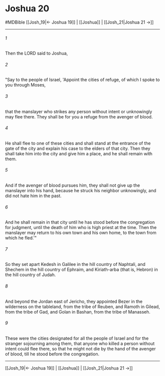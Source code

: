 # Joshua 20
#MDBible
[[Josh_19|← Joshua 19]] | [[Joshua]] | [[Josh_21|Joshua 21 →]]

***

###### 1 

Then the LORD said to Joshua, 

###### 2 

"Say to the people of Israel, 'Appoint the cities of refuge, of which I spoke to you through Moses, 

###### 3 

that the manslayer who strikes any person without intent or unknowingly may flee there. They shall be for you a refuge from the avenger of blood. 

###### 4 

He shall flee to one of these cities and shall stand at the entrance of the gate of the city and explain his case to the elders of that city. Then they shall take him into the city and give him a place, and he shall remain with them. 

###### 5 

And if the avenger of blood pursues him, they shall not give up the manslayer into his hand, because he struck his neighbor unknowingly, and did not hate him in the past. 

###### 6 

And he shall remain in that city until he has stood before the congregation for judgment, until the death of him who is high priest at the time. Then the manslayer may return to his own town and his own home, to the town from which he fled.'" 

###### 7 

So they set apart Kedesh in Galilee in the hill country of Naphtali, and Shechem in the hill country of Ephraim, and Kiriath-arba (that is, Hebron) in the hill country of Judah. 

###### 8 

And beyond the Jordan east of Jericho, they appointed Bezer in the wilderness on the tableland, from the tribe of Reuben, and Ramoth in Gilead, from the tribe of Gad, and Golan in Bashan, from the tribe of Manasseh. 

###### 9 

These were the cities designated for all the people of Israel and for the stranger sojourning among them, that anyone who killed a person without intent could flee there, so that he might not die by the hand of the avenger of blood, till he stood before the congregation. 

***

[[Josh_19|← Joshua 19]] | [[Joshua]] | [[Josh_21|Joshua 21 →]]

